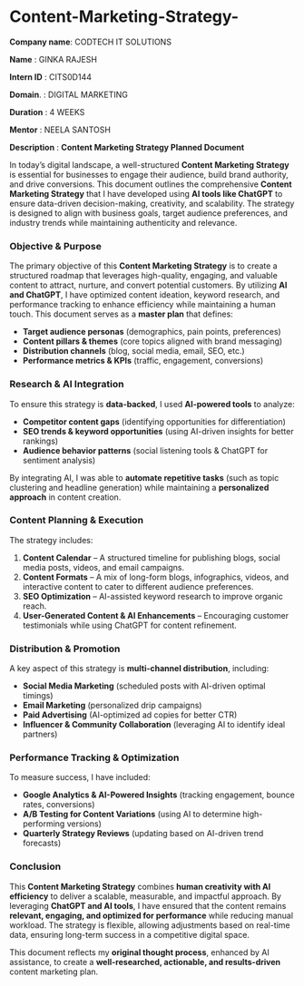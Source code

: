 # Content-Marketing-Strategy-

**Company name**: CODTECH IT SOLUTIONS 

**Name**        : GINKA RAJESH 

**Intern ID**   : CITS0D144

**Domain**.     : DIGITAL MARKETING 

**Duration**    : 4 WEEKS

**Mentor**      : NEELA SANTOSH 

**Description** : **Content Marketing Strategy Planned Document**  

In today’s digital landscape, a well-structured **Content Marketing Strategy** is essential for businesses to engage their audience, build brand authority, and drive conversions. This document outlines the comprehensive **Content Marketing Strategy** that I have developed using **AI tools like ChatGPT** to ensure data-driven decision-making, creativity, and scalability. The strategy is designed to align with business goals, target audience preferences, and industry trends while maintaining authenticity and relevance.  

### **Objective & Purpose**  
The primary objective of this **Content Marketing Strategy** is to create a structured roadmap that leverages high-quality, engaging, and valuable content to attract, nurture, and convert potential customers. By utilizing **AI and ChatGPT**, I have optimized content ideation, keyword research, and performance tracking to enhance efficiency while maintaining a human touch. This document serves as a **master plan** that defines:  
- **Target audience personas** (demographics, pain points, preferences)  
- **Content pillars & themes** (core topics aligned with brand messaging)  
- **Distribution channels** (blog, social media, email, SEO, etc.)  
- **Performance metrics & KPIs** (traffic, engagement, conversions)  

### **Research & AI Integration**  
To ensure this strategy is **data-backed**, I used **AI-powered tools** to analyze:  
- **Competitor content gaps** (identifying opportunities for differentiation)  
- **SEO trends & keyword opportunities** (using AI-driven insights for better rankings)  
- **Audience behavior patterns** (social listening tools & ChatGPT for sentiment analysis)  

By integrating AI, I was able to **automate repetitive tasks** (such as topic clustering and headline generation) while maintaining a **personalized approach** in content creation.  

### **Content Planning & Execution**  
The strategy includes:  
1. **Content Calendar** – A structured timeline for publishing blogs, social media posts, videos, and email campaigns.  
2. **Content Formats** – A mix of long-form blogs, infographics, videos, and interactive content to cater to different audience preferences.  
3. **SEO Optimization** – AI-assisted keyword research to improve organic reach.  
4. **User-Generated Content & AI Enhancements** – Encouraging customer testimonials while using ChatGPT for content refinement.  

### **Distribution & Promotion**  
A key aspect of this strategy is **multi-channel distribution**, including:  
- **Social Media Marketing** (scheduled posts with AI-driven optimal timings)  
- **Email Marketing** (personalized drip campaigns)  
- **Paid Advertising** (AI-optimized ad copies for better CTR)  
- **Influencer & Community Collaboration** (leveraging AI to identify ideal partners)  

### **Performance Tracking & Optimization**  
To measure success, I have included:  
- **Google Analytics & AI-Powered Insights** (tracking engagement, bounce rates, conversions)  
- **A/B Testing for Content Variations** (using AI to determine high-performing versions)  
- **Quarterly Strategy Reviews** (updating based on AI-driven trend forecasts)  

### **Conclusion**  
This **Content Marketing Strategy** combines **human creativity with AI efficiency** to deliver a scalable, measurable, and impactful approach. By leveraging **ChatGPT and AI tools**, I have ensured that the content remains **relevant, engaging, and optimized for performance** while reducing manual workload. The strategy is flexible, allowing adjustments based on real-time data, ensuring long-term success in a competitive digital space.  

This document reflects my **original thought process**, enhanced by AI assistance, to create a **well-researched, actionable, and results-driven** content marketing plan.  
